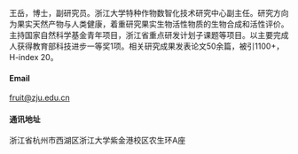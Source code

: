 王岳，博士，副研究员。浙江大学特种作物数智化技术研究中心副主任。研究方向为果实天然产物与人类健康，着重研究果实生物活性物质的生物合成和活性评价。主持国家自然科学基金青年项目，浙江省重点研发计划子课题等项目。以主要完成人获得教育部科技进步一等奖1项。相关研究成果发表论文50余篇，被引1100+，H-index 20。

#### Email

fruit@zju.edu.cn



#### 通讯地址

浙江省杭州市西湖区浙江大学紫金港校区农生环A座
